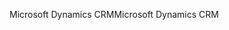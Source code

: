 <span data-ttu-id="91653-101">Microsoft Dynamics CRM</span><span class="sxs-lookup"><span data-stu-id="91653-101">Microsoft Dynamics CRM</span></span>